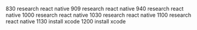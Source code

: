 830 research react native
909 research react native
940 research react native
1000 research react native
1030 research react native
1100 research react native
1130 install xcode
1200 install xcode
